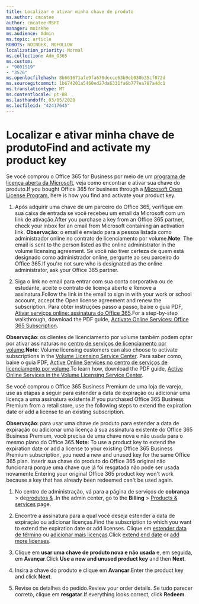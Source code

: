 ```yaml
---
title: Localizar e ativar minha chave de produto
ms.author: cmcatee
author: cmcatee-MSFT
manager: mnirkhe
ms.audience: Admin
ms.topic: article
ROBOTS: NOINDEX, NOFOLLOW
localization_priority: Normal
ms.collection: Adm_O365
ms.custom:
- "9001519"
- "3576"
ms.openlocfilehash: 8b661671afe9fa670decce63b9eb030b35cf072d
ms.sourcegitcommit: 1b674201a5460ed27da6331fa6b777ea787a4dc1
ms.translationtype: MT
ms.contentlocale: pt-BR
ms.lasthandoff: 03/05/2020
ms.locfileid: "42417645"
---
```

# <a name="find-and-activate-my-product-key"></a><span data-ttu-id="60a8c-102">Localizar e ativar minha chave de produto</span><span class="sxs-lookup"><span data-stu-id="60a8c-102">Find and activate my product key</span></span>

<span data-ttu-id="60a8c-103">Se você comprou o Office 365 for Business por meio de um [programa de licença aberta da Microsoft](https://go.microsoft.com/fwlink/p/?LinkID=613298), veja como encontrar e ativar sua chave do produto.</span><span class="sxs-lookup"><span data-stu-id="60a8c-103">If you bought Office 365 for business through a [Microsoft Open License Program](https://go.microsoft.com/fwlink/p/?LinkID=613298), here is how you find and activate your product key.</span></span>

1. <span data-ttu-id="60a8c-104">Após adquirir uma chave de um parceiro do Office 365, verifique em sua caixa de entrada se você recebeu um email da Microsoft com um link de ativação.</span><span class="sxs-lookup"><span data-stu-id="60a8c-104">After you purchase a key from an Office 365 partner, check your inbox for an email from Microsoft containing an activation link.</span></span>  <span data-ttu-id="60a8c-105">**Observação**: o email é enviado para a pessoa listada como administrador online no contrato de licenciamento por volume.</span><span class="sxs-lookup"><span data-stu-id="60a8c-105">**Note**: The email is sent to the person listed as the online administrator in the volume licensing agreement.</span></span>  <span data-ttu-id="60a8c-106">Se você não tiver certeza de quem está designado como administrador online, pergunte ao seu parceiro do Office 365.</span><span class="sxs-lookup"><span data-stu-id="60a8c-106">If you're not sure who is designated as the online administrator, ask your Office 365 partner.</span></span>

2. <span data-ttu-id="60a8c-107">Siga o link no email para entrar com sua conta corporativa ou de estudante, aceite o contrato de licença aberto e Renove a assinatura.</span><span class="sxs-lookup"><span data-stu-id="60a8c-107">Follow the link in the email to sign in with your work or school account, accept the Open license agreement and renew the subscription.</span></span>  <span data-ttu-id="60a8c-108">Para obter instruções passo a passo, baixe o guia PDF, [Ativar serviços online: assinatura do Office 365](https://go.microsoft.com/fwlink/p/?LinkId=618100).</span><span class="sxs-lookup"><span data-stu-id="60a8c-108">For a step-by-step walkthrough, download the PDF guide, [Activate Online Services: Office 365 Subscription](https://go.microsoft.com/fwlink/p/?LinkId=618100).</span></span> 

<span data-ttu-id="60a8c-109">**Observação**: os clientes de licenciamento por volume também podem optar por ativar assinaturas no [centro de serviços de licenciamento por volume](https://go.microsoft.com/fwlink/p/?LinkID=282016).</span><span class="sxs-lookup"><span data-stu-id="60a8c-109">**Note**: Volume licensing customers can also choose to activate subscriptions in the [Volume Licensing Service Center](https://go.microsoft.com/fwlink/p/?LinkID=282016).</span></span>  <span data-ttu-id="60a8c-110">Para saber como, baixe o guia PDF, [Active Online Services no centro de serviços de licenciamento por volume](https://go.microsoft.com/fwlink/p/?LinkId=618096).</span><span class="sxs-lookup"><span data-stu-id="60a8c-110">To learn how, download the PDF guide, [Active Online Services in the Volume Licensing Service Center](https://go.microsoft.com/fwlink/p/?LinkId=618096).</span></span>

<span data-ttu-id="60a8c-111">Se você comprou o Office 365 Business Premium de uma loja de varejo, use as etapas a seguir para estender a data de expiração ou adicionar uma licença a uma assinatura existente.</span><span class="sxs-lookup"><span data-stu-id="60a8c-111">If you purchased Office 365 Business Premium from a retail store, use the following steps to extend the expiration date or add a license to an existing subscription.</span></span>

<span data-ttu-id="60a8c-112">**Observação**: para usar uma chave de produto para estender a data de expiração ou adicionar uma licença à sua assinatura existente do Office 365 Business Premium, você precisa de uma chave nova e não usada para o mesmo plano do Office 365.</span><span class="sxs-lookup"><span data-stu-id="60a8c-112">**Note**: To use a product key to extend the expiration date or add a license to your existing Office 365 Business Premium subscription, you need a new and unused key for the same Office 365 plan.</span></span>  <span data-ttu-id="60a8c-113">Inserir sua chave do produto do Office 365 original não funcionará porque uma chave que já foi resgatada não pode ser usada novamente.</span><span class="sxs-lookup"><span data-stu-id="60a8c-113">Entering your original Office 365 product key won't work because a key that has already been redeemed can't be used again.</span></span>

1. <span data-ttu-id="60a8c-114">No centro de administração, vá para a página de serviços de **cobrança** > de[produtos &](https://go.microsoft.com/fwlink/p/?linkid=842054) .</span><span class="sxs-lookup"><span data-stu-id="60a8c-114">In the admin center, go to the **Billing** > [Products & services](https://go.microsoft.com/fwlink/p/?linkid=842054) page.</span></span>

2. <span data-ttu-id="60a8c-115">Encontre a assinatura para a qual você deseja estender a data de expiração ou adicionar licenças.</span><span class="sxs-lookup"><span data-stu-id="60a8c-115">Find the subscription to which you want to extend the expiration date or add licenses.</span></span>  <span data-ttu-id="60a8c-116">Clique em [estender data de término](https://go.microsoft.com/fwlink/p/?linkid=842054) ou [adicionar mais licenças](https://go.microsoft.com/fwlink/p/?linkid=842054).</span><span class="sxs-lookup"><span data-stu-id="60a8c-116">Click [extend end date](https://go.microsoft.com/fwlink/p/?linkid=842054) or [add more licenses](https://go.microsoft.com/fwlink/p/?linkid=842054).</span></span>

3. <span data-ttu-id="60a8c-117">Clique em **usar uma chave de produto nova e não usada** e, em seguida, em **Avançar**.</span><span class="sxs-lookup"><span data-stu-id="60a8c-117">Click **Use a new and unused product key** and then **Next**.</span></span>

4. <span data-ttu-id="60a8c-118">Insira a chave do produto e clique em **Avançar**.</span><span class="sxs-lookup"><span data-stu-id="60a8c-118">Enter the product key and click **Next**.</span></span>

5. <span data-ttu-id="60a8c-119">Revise os detalhes do pedido.</span><span class="sxs-lookup"><span data-stu-id="60a8c-119">Review your order details.</span></span>  <span data-ttu-id="60a8c-120">Se tudo parecer correto, clique em **resgatar**.</span><span class="sxs-lookup"><span data-stu-id="60a8c-120">If everything looks correct, click **Redeem**.</span></span>